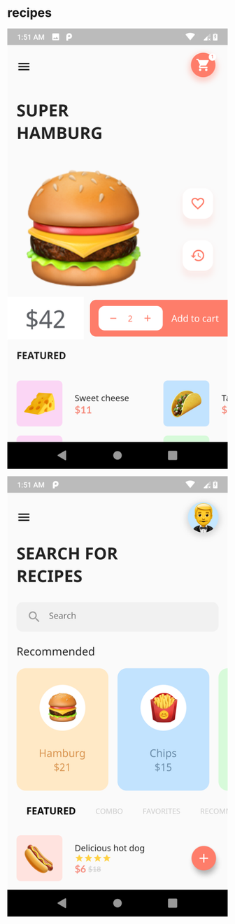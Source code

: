 # recipes

![img1](https://github.com/taup-os/recipes/blob/main/img1.png)

![img2](https://github.com/taup-os/recipes/blob/main/img2.png)
